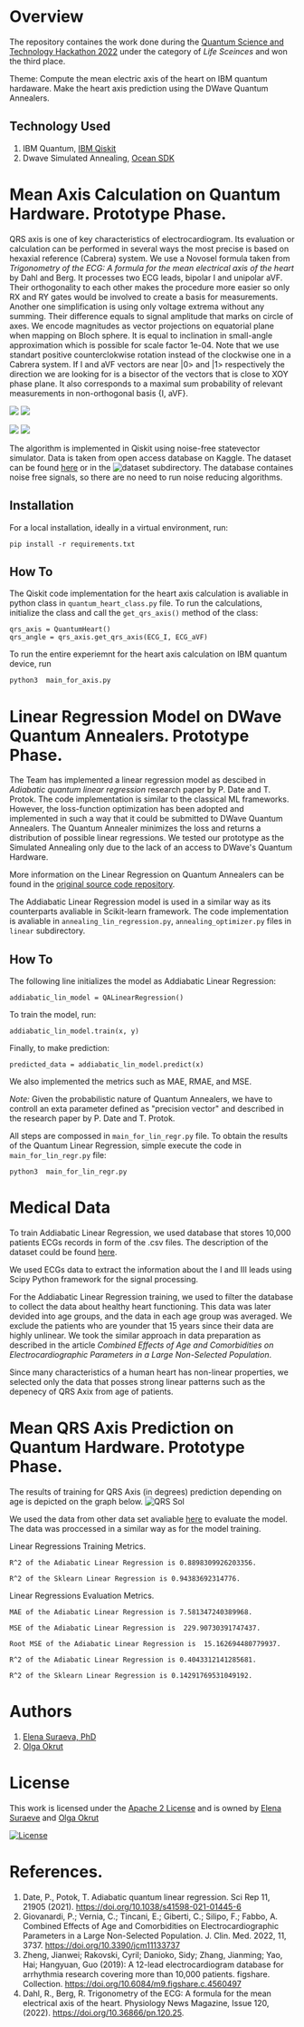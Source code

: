 # Overview
The repository containes the work done during the [Quantum Science and Technology Hackathon 2022](https://quantum-science-and-technology-hackathon-2022.hackerearth.com/) under the category of *Life Sceinces* and won the third place.

Theme: Compute the mean electric axis of the heart on IBM quantum hardaware. Make the heart axis prediction using the DWave Quantum Annealers.

## Technology Used
1. IBM Quantum, [IBM Qiskit](https://qiskit.org/)
2. Dwave Simulated Annealing, [Ocean SDK](https://docs.ocean.dwavesys.com/en/stable/)

# Mean Axis Calculation on Quantum Hardware. Prototype Phase.
QRS axis is one of key characteristics of electrocardiogram. Its evaluation or calculation can be performed in several ways the most precise is based on hexaxial reference (Cabrera) system. We use a Novosel formula taken from *Trigonometry of the ECG: A formula for the mean electrical axis of the heart* by Dahl and Berg. It processes two ECG leads, bipolar I and unipolar aVF. Their orthogonality to each other makes the procedure more easier so only RX and RY gates would be involved to create a basis for measurements. Another one simplification is using only voltage extrema without any summing. Their difference equals to signal amplitude that marks on circle of axes. We encode magnitudes as vector projections on equatorial plane when mapping on Bloch sphere. It is equal to inclination in small-angle approximation which is possible for scale factor 1e-04. Note that we use standart positive counterclokwise rotation instead of the clockwise one in a Cabrera system. If I and aVF vectors are near |0> and |1> respectively the direction we are looking for is a bisector of the vectors that is close to XOY phase plane. It also corresponds to a maximal sum probability of relevant measurements in non-orthogonal basis {I, aVF}.

![](results/projections.png)
![](results/phase.png)

![](results/ry_rotation.png)
![](results/rx_rotation.png)

The algorithm is implemented in Qiskit using noise-free statevector simulator. Data is taken from open access database on Kaggle. The dataset can be found [here](https://www.kaggle.com/datasets/scipygaurav/electrocardiography-ecg-signals-database) or in the ![dataset](dataset/axis_calculation) subdirectory. The database containes noise free signals, so there are no need to run noise reducing algorithms.

## Installation

For a local installation, ideally in a virtual environment, run:

    pip install -r requirements.txt

## How To

The Qiskit code implementation for the heart axis calculation is avaliable in python class in ``quantum_heart_class.py``  file. 
To run the calculations, initialize the <QuantumHeart> class and call the ``get_qrs_axis()`` method of the class:

    qrs_axis = QuantumHeart()
    qrs_angle = qrs_axis.get_qrs_axis(ECG_I, ECG_aVF)


To run the entire experiemnt for the heart axis calculation on IBM quantum device, run 

    python3  main_for_axis.py

# Linear Regression Model on DWave Quantum Annealers. Prototype Phase.

The Team has implemented a linear regression model as descibed in *Adiabatic quantum linear regression* research paper by P. Date and T. Protok. The code implementation is similar to the classical ML frameworks. However, the loss-function optimization has been adopted and implemented in such a way that it could be submitted to DWave Quantum Annealers. The Quantum Annealer minimizes the loss and returns a distribution of possible linear regressions. We tested our prototype as the Simulated Annealing only due to the lack of an access to DWave's Quantum Hardware.  

More information on the Linear Regression on Quantum Annealers can be found in the [original source code repository](https://github.com/DarkStarQuantumLab/Adiabatic-QML).

The Addiabatic Linear Regression model is used in a similar way as its counterparts avaliable in Scikit-learn framework. The code implementation is avaliable in ``annealing_lin_regression.py``, ``annealing_optimizer.py`` files in ``linear`` subdirectory.

## How To

The following line initializes the model as Addiabatic Linear Regression:

    addiabatic_lin_model = QALinearRegression()

To train the model, run:

    addiabatic_lin_model.train(x, y)

Finally, to make prediction:

    predicted_data = addiabatic_lin_model.predict(x)

We also implemented the metrics such as MAE, RMAE, and MSE. 

*Note:* Given the probabilistic nature of Quantum Annealers, we have to controll an exta parameter defined as "precision vector" and described in the research paper by P. Date and T. Protok. 

All steps are compossed in ``main_for_lin_regr.py`` file. To obtain the results of the Quantum Linear Regression, simple execute the code in ``main_for_lin_regr.py`` file:

    python3  main_for_lin_regr.py

# Medical Data 
To train Addiabatic Linear Regression, we used database that stores 10,000 patients ECGs records in form of the .csv files. The description of the dataset could be found [here](https://figshare.com/collections/ChapmanECG/4560497/2). 

We used ECGs data to extract the information about the I and III leads using Scipy Python framework for the signal processing. 

For the Addiabatic Linear Regression training, we used to filter the database to collect the data about healthy heart functioning. This data was later devided into age groups, and the data in each age group was averaged. We exclude the patients who are younder that 15 years since their data are highly unlinear. We took the similar approach in data preparation as described in the article *Combined Effects of Age and Comorbidities on Electrocardiographic Parameters in a Large Non-Selected Population*. 

Since many characteristics of a human heart has non-linear properties, we selected only the data that posses strong linear patterns such as the depenecy of QRS Axix from age of patients. 

# Mean QRS Axis Prediction on Quantum Hardware. Prototype Phase.

The results of training for QRS Axis (in degrees) prediction depending on age is depicted on the graph below. 
![QRS Sol](results/sklearn_vs_adiabatic.png)

We used the data from other data set avaliable [here](dataset/axis_calculation) to evaluate the model. The data was proccessed in a similar way as for the model training. 

Linear Regressions Training Metrics.
        
    R^2 of the Adiabatic Linear Regression is 0.8898309926203356.

    R^2 of the Sklearn Linear Regression is 0.94383692314776.

Linear Regressions Evaluation Metrics.

    MAE of the Adiabatic Linear Regression is 7.581347240389968.

    MSE of the Adiabatic Linear Regression is  229.90730391747437.

    Root MSE of the Adiabatic Linear Regression is  15.162694480779937.
        
    R^2 of the Adiabatic Linear Regression is 0.4043312141285681.

    R^2 of the Sklearn Linear Regression is 0.14291769531049192.

# Authors
1. [Elena Suraeva, PhD](https://github.com/elenasuraeva)
2. [Olga Okrut](https://github.com/olgOk)

# License
This work is licensed under the [Apache 2 License](https://www.apache.org/licenses/LICENSE-2.0) and is owned by [Elena Suraeve](https://github.com/elenasuraeva) and [Olga Okrut](https://github.com/olgOk) 

[![License](https://img.shields.io/badge/License-Apache_2.0-blue.svg)](https://opensource.org/licenses/Apache-2.0)

# References.
1. Date, P., Potok, T. Adiabatic quantum linear regression. Sci Rep 11, 21905 (2021). https://doi.org/10.1038/s41598-021-01445-6
2. Giovanardi, P.; Vernia, C.; Tincani, E.; Giberti, C.; Silipo, F.; Fabbo, A. Combined Effects of Age and Comorbidities on Electrocardiographic Parameters in a Large Non-Selected Population. J. Clin. Med. 2022, 11, 3737. https://doi.org/10.3390/jcm11133737 
3. Zheng, Jianwei; Rakovski, Cyril; Danioko, Sidy; Zhang, Jianming; Yao, Hai; Hangyuan, Guo (2019): A 12-lead electrocardiogram database for arrhythmia research covering more than 10,000 patients. figshare. Collection. https://doi.org/10.6084/m9.figshare.c.4560497 
4. Dahl, R., Berg, R. Trigonometry of the ECG: A formula for the mean electrical axis of the heart. Physiology News Magazine, Issue 120, (2022). https://doi.org/10.36866/pn.120.25.

